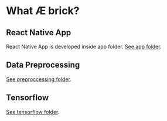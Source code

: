 # What Æ brick?

## React Native App
React Native App is developed inside app folder.
[See app folder](/app).

## Data Preprocessing
[See preproccessing folder](/preprocessing).

## Tensorflow
[See tensorflow folder](/tensorflow).